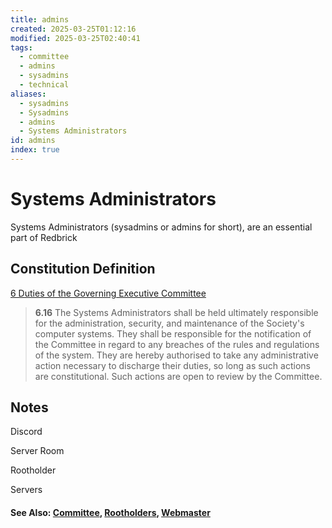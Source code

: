 ```yaml
---
title: admins
created: 2025-03-25T01:12:16
modified: 2025-03-25T02:40:41
tags:
  - committee
  - admins
  - sysadmins
  - technical
aliases:
  - sysadmins
  - Sysadmins
  - admins
  - Systems Administrators
id: admins
index: true
---
```


# Systems Administrators

Systems Administrators (sysadmins or admins for short), are an essential part of Redbrick

## Constitution Definition

[6 Duties of the Governing Executive Committee](../documents/Constitution.md#6%20Duties%20of%20the%20Governing%20Executive%20Committee)

> **6.16** The Systems Administrators shall be held ultimately responsible for the administration, security, and maintenance of the Society's computer systems. They shall be responsible for the notification of the Committee in regard to any breaches of the rules and regulations of the system. They are hereby authorised to take any administrative action necessary to discharge their duties, so long as such actions are constitutional. Such actions are open to review by the Committee.

## Notes

Discord

Server Room

Rootholder

Servers

#### See Also: [Committee](../committee/Committee.md), [Rootholders](Rootholders.md), [Webmaster](../committee/webmaster/Webmaster.md)
